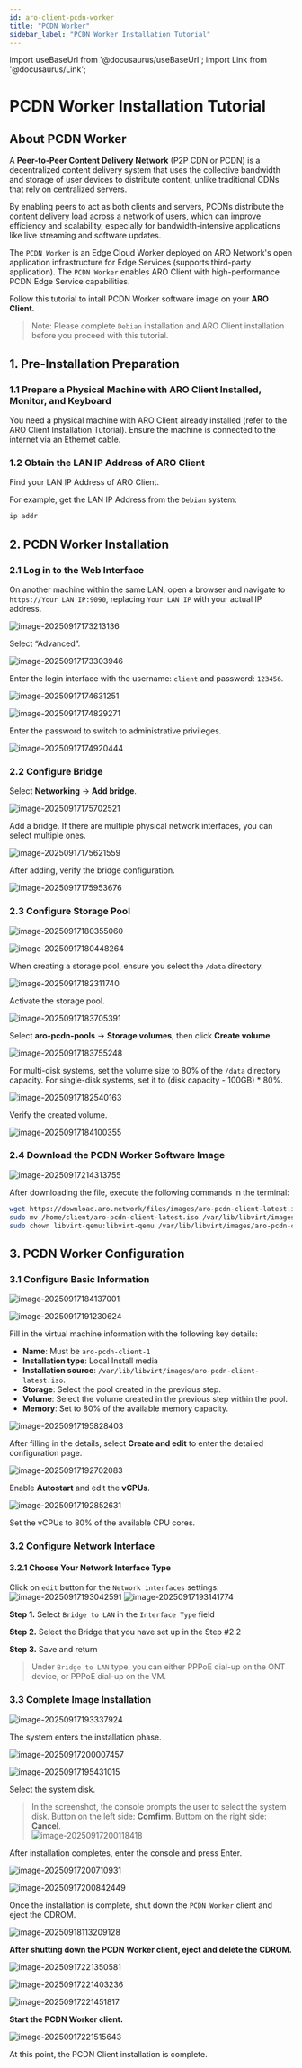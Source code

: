 ```yaml
---
id: aro-client-pcdn-worker
title: "PCDN Worker"
sidebar_label: "PCDN Worker Installation Tutorial"
---
```

import useBaseUrl from '@docusaurus/useBaseUrl';
import Link from '@docusaurus/Link';

# PCDN Worker Installation Tutorial

## About PCDN Worker 


A **Peer-to-Peer Content Delivery Network** (P2P CDN or PCDN) is a decentralized content delivery system that uses the collective bandwidth and storage of user devices to distribute content, unlike traditional CDNs that rely on centralized servers. 

By enabling peers to act as both clients and servers, PCDNs distribute the content delivery load across a network of users, which can improve efficiency and scalability, especially for bandwidth-intensive applications like live streaming and software updates. 

The `PCDN Worker` is an Edge Cloud Worker deployed on ARO Network's open application infrastructure for Edge Services (supports third-party application). The `PCDN Worker` enables ARO Client with high-performance PCDN Edge Service capabilities. 

Follow this tutorial to intall PCDN Worker software image on your **ARO Client**.  

> Note: Please complete `Debian` installation and ARO Client installation before you proceed with this tutorial. 


## 1. Pre-Installation Preparation

### 1.1 Prepare a Physical Machine with ARO Client Installed, Monitor, and Keyboard

You need a physical machine with ARO Client already installed (refer to the <Link to="/node-operator-guide/aro-client/aro-client-installation">ARO Client Installation Tutorial</Link>). Ensure the machine is connected to the internet via an Ethernet cable.

### 1.2 Obtain the LAN IP Address of ARO Client

Find your LAN IP Address of ARO Client. 

For example, get the LAN IP Address from the `Debian` system:

```bash
ip addr
```

## 2. PCDN Worker Installation

### 2.1 Log in to the Web Interface

On another machine within the same LAN, open a browser and navigate to `https://Your LAN IP:9090`, replacing `Your LAN IP` with your actual IP address.

![image-20250917173213136](/img/aro-client/image-20250917173213136.png)

Select “Advanced”.

![image-20250917173303946](/img/aro-client/image-20250917173303946.png)

Enter the login interface with the username: `client` and password: `123456`.

![image-20250917174631251](/img/aro-client/image-20250917174631251.png)

![image-20250917174829271](/img/aro-client/image-20250917174829271.png)

Enter the password to switch to administrative privileges.

![image-20250917174920444](/img/aro-client/image-20250917174920444.png)

### 2.2 Configure Bridge

Select **Networking** -> **Add bridge**.

![image-20250917175702521](/img/aro-client/image-20250917175702521.png)

Add a bridge. If there are multiple physical network interfaces, you can select multiple ones.

![image-20250917175621559](/img/aro-client/image-20250917175621559.png)

After adding, verify the bridge configuration.

![image-20250917175953676](/img/aro-client/image-20250917175953676.png)

### 2.3 Configure Storage Pool

![image-20250917180355060](/img/aro-client/image-20250917180355060.png)

![image-20250917180448264](/img/aro-client/image-20250917180448264.png)

When creating a storage pool, ensure you select the `/data` directory.

![image-20250917182311740](/img/aro-client/image-20250917182311740.png)

Activate the storage pool.

![image-20250917183705391](/img/aro-client/image-20250917183705391.png)

Select **aro-pcdn-pools** -> **Storage volumes**, then click **Create volume**.

![image-20250917183755248](/img/aro-client/image-20250917183755248.png)

For multi-disk systems, set the volume size to 80% of the `/data` directory capacity. For single-disk systems, set it to (disk capacity - 100GB) * 80%.

![image-20250917182540163](/img/aro-client/image-20250917182540163.png)

Verify the created volume.

![image-20250917184100355](/img/aro-client/image-20250917184100355.png)

### 2.4 Download the PCDN Worker Software Image

![image-20250917214313755](/img/aro-client/image-20250917214313755.png)

After downloading the file, execute the following commands in the terminal:

```bash
wget https://download.aro.network/files/images/aro-pcdn-client-latest.iso
sudo mv /home/client/aro-pcdn-client-latest.iso /var/lib/libvirt/images/
sudo chown libvirt-qemu:libvirt-qemu /var/lib/libvirt/images/aro-pcdn-client-latest.iso
```

## 3. PCDN Worker Configuration

### 3.1 Configure Basic Information

![image-20250917184137001](/img/aro-client/image-20250917184137001.png)

![image-20250917191230624](/img/aro-client/image-20250917191230624.png)

Fill in the virtual machine information with the following key details:

- **Name**: Must be `aro-pcdn-client-1`
- **Installation type**: Local Install media
- **Installation source**: `/var/lib/libvirt/images/aro-pcdn-client-latest.iso`.
- **Storage**: Select the pool created in the previous step.
- **Volume**: Select the volume created in the previous step within the pool.
- **Memory**: Set to 80% of the available memory capacity.

![image-20250917195828403](/img/aro-client/image-20250917195828403.png)

After filling in the details, select **Create and edit** to enter the detailed configuration page.

![image-20250917192702083](/img/aro-client/image-20250917192702083.png)

Enable **Autostart** and edit the **vCPUs**.

![image-20250917192852631](/img/aro-client/image-20250917192852631.png)

Set the vCPUs to 80% of the available CPU cores.

### 3.2 Configure Network Interface

#### 3.2.1 Choose Your Network Interface Type

Click on `edit` button for the `Network interfaces` settings:  
![image-20250917193042591](/img/aro-client/image-20250917193042591.png)
![image-20250917193141774](/img/aro-client/image-20250917193141774.png)

**Step 1.** Select `Bridge to LAN` in the `Interface Type` field

**Step 2.** Select the Bridge that you have set up in the Step #2.2

**Step 3.** Save and return

> Under `Bridge to LAN` type, you can either PPPoE dial-up on the ONT device, or PPPoE dial-up on the VM.

### 3.3 Complete Image Installation

![image-20250917193337924](/img/aro-client/image-20250917193337924.png)

The system enters the installation phase.

![image-20250917200007457](/img/aro-client/image-20250917200007457.png)

![image-20250917195431015](/img/aro-client/image-20250917195431015.png)

Select the system disk.
> In the screenshot, the console prompts the user to select the system disk. Button on the left side: **Comfirm**. Buttom on the right side: **Cancel**.  
![image-20250917200118418](/img/aro-client/image-20250917200118418.png)

After installation completes, enter the console and press Enter.

![image-20250917200710931](/img/aro-client/image-20250917200710931.png)

![image-20250917200842449](/img/aro-client/image-20250917200842449.png)

Once the installation is complete, shut down the `PCDN Worker` client and eject the CDROM.

![image-20250918113209128](/img/aro-client/image-20250918113209128.png)

**After shutting down the PCDN Worker client, eject and delete the CDROM.**

![image-20250917221350581](/img/aro-client/image-20250917221350581.png)

![image-20250917221403236](/img/aro-client/image-20250917221403236.png)

![image-20250917221451817](/img/aro-client/image-20250917221451817.png)

**Start the PCDN Worker client.**

![image-20250917221515643](/img/aro-client/image-20250917221515643.png)

At this point, the PCDN Client installation is complete.

